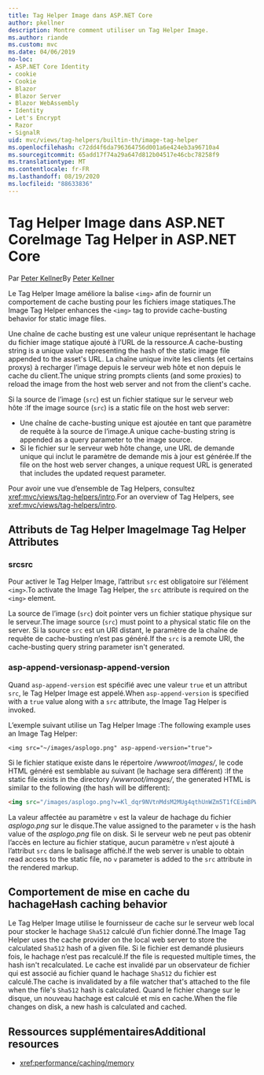```yaml
---
title: Tag Helper Image dans ASP.NET Core
author: pkellner
description: Montre comment utiliser un Tag Helper Image.
ms.author: riande
ms.custom: mvc
ms.date: 04/06/2019
no-loc:
- ASP.NET Core Identity
- cookie
- Cookie
- Blazor
- Blazor Server
- Blazor WebAssembly
- Identity
- Let's Encrypt
- Razor
- SignalR
uid: mvc/views/tag-helpers/builtin-th/image-tag-helper
ms.openlocfilehash: c72dd4f6da796364756d001a6e424eb3a96710a4
ms.sourcegitcommit: 65add17f74a29a647d812b04517e46cbc78258f9
ms.translationtype: MT
ms.contentlocale: fr-FR
ms.lasthandoff: 08/19/2020
ms.locfileid: "88633836"
---
```

# <a name="image-tag-helper-in-aspnet-core"></a><span data-ttu-id="a5108-103">Tag Helper Image dans ASP.NET Core</span><span class="sxs-lookup"><span data-stu-id="a5108-103">Image Tag Helper in ASP.NET Core</span></span>

<span data-ttu-id="a5108-104">Par [Peter Kellner](https://peterkellner.net)</span><span class="sxs-lookup"><span data-stu-id="a5108-104">By [Peter Kellner](https://peterkellner.net)</span></span>

<span data-ttu-id="a5108-105">Le Tag Helper Image améliore la balise `<img>` afin de fournir un comportement de cache busting pour les fichiers image statiques.</span><span class="sxs-lookup"><span data-stu-id="a5108-105">The Image Tag Helper enhances the `<img>` tag to provide cache-busting behavior for static image files.</span></span>

<span data-ttu-id="a5108-106">Une chaîne de cache busting est une valeur unique représentant le hachage du fichier image statique ajouté à l’URL de la ressource.</span><span class="sxs-lookup"><span data-stu-id="a5108-106">A cache-busting string is a unique value representing the hash of the static image file appended to the asset's URL.</span></span> <span data-ttu-id="a5108-107">La chaîne unique invite les clients (et certains proxys) à recharger l’image depuis le serveur web hôte et non depuis le cache du client.</span><span class="sxs-lookup"><span data-stu-id="a5108-107">The unique string prompts clients (and some proxies) to reload the image from the host web server and not from the client's cache.</span></span>

<span data-ttu-id="a5108-108">Si la source de l’image (`src`) est un fichier statique sur le serveur web hôte :</span><span class="sxs-lookup"><span data-stu-id="a5108-108">If the image source (`src`) is a static file on the host web server:</span></span>

* <span data-ttu-id="a5108-109">Une chaîne de cache-busting unique est ajoutée en tant que paramètre de requête à la source de l’image.</span><span class="sxs-lookup"><span data-stu-id="a5108-109">A unique cache-busting string is appended as a query parameter to the image source.</span></span>
* <span data-ttu-id="a5108-110">Si le fichier sur le serveur web hôte change, une URL de demande unique qui inclut le paramètre de demande mis à jour est générée.</span><span class="sxs-lookup"><span data-stu-id="a5108-110">If the file on the host web server changes, a unique request URL is generated that includes the updated request parameter.</span></span>

<span data-ttu-id="a5108-111">Pour avoir une vue d’ensemble de Tag Helpers, consultez <xref:mvc/views/tag-helpers/intro>.</span><span class="sxs-lookup"><span data-stu-id="a5108-111">For an overview of Tag Helpers, see <xref:mvc/views/tag-helpers/intro>.</span></span>

## <a name="image-tag-helper-attributes"></a><span data-ttu-id="a5108-112">Attributs de Tag Helper Image</span><span class="sxs-lookup"><span data-stu-id="a5108-112">Image Tag Helper Attributes</span></span>

### <a name="src"></a><span data-ttu-id="a5108-113">src</span><span class="sxs-lookup"><span data-stu-id="a5108-113">src</span></span>

<span data-ttu-id="a5108-114">Pour activer le Tag Helper Image, l’attribut `src` est obligatoire sur l’élément `<img>`.</span><span class="sxs-lookup"><span data-stu-id="a5108-114">To activate the Image Tag Helper, the `src` attribute is required on the `<img>` element.</span></span>

<span data-ttu-id="a5108-115">La source de l’image (`src`) doit pointer vers un fichier statique physique sur le serveur.</span><span class="sxs-lookup"><span data-stu-id="a5108-115">The image source (`src`) must point to a physical static file on the server.</span></span> <span data-ttu-id="a5108-116">Si la source `src` est un URI distant, le paramètre de la chaîne de requête de cache-busting n’est pas généré.</span><span class="sxs-lookup"><span data-stu-id="a5108-116">If the `src` is a remote URI, the cache-busting query string parameter isn't generated.</span></span>

### <a name="asp-append-version"></a><span data-ttu-id="a5108-117">asp-append-version</span><span class="sxs-lookup"><span data-stu-id="a5108-117">asp-append-version</span></span>

<span data-ttu-id="a5108-118">Quand `asp-append-version` est spécifié avec une valeur `true` et un attribut `src`, le Tag Helper Image est appelé.</span><span class="sxs-lookup"><span data-stu-id="a5108-118">When `asp-append-version` is specified with a `true` value along with a `src` attribute, the Image Tag Helper is invoked.</span></span>

<span data-ttu-id="a5108-119">L’exemple suivant utilise un Tag Helper Image :</span><span class="sxs-lookup"><span data-stu-id="a5108-119">The following example uses an Image Tag Helper:</span></span>

```cshtml
<img src="~/images/asplogo.png" asp-append-version="true">
```

<span data-ttu-id="a5108-120">Si le fichier statique existe dans le répertoire */wwwroot/images/*, le code HTML généré est semblable au suivant (le hachage sera différent) :</span><span class="sxs-lookup"><span data-stu-id="a5108-120">If the static file exists in the directory */wwwroot/images/*, the generated HTML is similar to the following (the hash will be different):</span></span>

```html
<img src="/images/asplogo.png?v=Kl_dqr9NVtnMdsM2MUg4qthUnWZm5T1fCEimBPWDNgM">
```

<span data-ttu-id="a5108-121">La valeur affectée au paramètre `v` est la valeur de hachage du fichier *asplogo.png* sur le disque.</span><span class="sxs-lookup"><span data-stu-id="a5108-121">The value assigned to the parameter `v` is the hash value of the *asplogo.png* file on disk.</span></span> <span data-ttu-id="a5108-122">Si le serveur web ne peut pas obtenir l’accès en lecture au fichier statique, aucun paramètre `v` n’est ajouté à l’attribut `src` dans le balisage affiché.</span><span class="sxs-lookup"><span data-stu-id="a5108-122">If the web server is unable to obtain read access to the static file, no `v` parameter is added to the `src` attribute in the rendered markup.</span></span>

## <a name="hash-caching-behavior"></a><span data-ttu-id="a5108-123">Comportement de mise en cache du hachage</span><span class="sxs-lookup"><span data-stu-id="a5108-123">Hash caching behavior</span></span>

<span data-ttu-id="a5108-124">Le Tag Helper Image utilise le fournisseur de cache sur le serveur web local pour stocker le hachage `Sha512` calculé d’un fichier donné.</span><span class="sxs-lookup"><span data-stu-id="a5108-124">The Image Tag Helper uses the cache provider on the local web server to store the calculated `Sha512` hash of a given file.</span></span> <span data-ttu-id="a5108-125">Si le fichier est demandé plusieurs fois, le hachage n’est pas recalculé.</span><span class="sxs-lookup"><span data-stu-id="a5108-125">If the file is requested multiple times, the hash isn't recalculated.</span></span> <span data-ttu-id="a5108-126">Le cache est invalidé par un observateur de fichier qui est associé au fichier quand le hachage `Sha512` du fichier est calculé.</span><span class="sxs-lookup"><span data-stu-id="a5108-126">The cache is invalidated by a file watcher that's attached to the file when the file's `Sha512` hash is calculated.</span></span> <span data-ttu-id="a5108-127">Quand le fichier change sur le disque, un nouveau hachage est calculé et mis en cache.</span><span class="sxs-lookup"><span data-stu-id="a5108-127">When the file changes on disk, a new hash is calculated and cached.</span></span>

## <a name="additional-resources"></a><span data-ttu-id="a5108-128">Ressources supplémentaires</span><span class="sxs-lookup"><span data-stu-id="a5108-128">Additional resources</span></span>

* <xref:performance/caching/memory>
